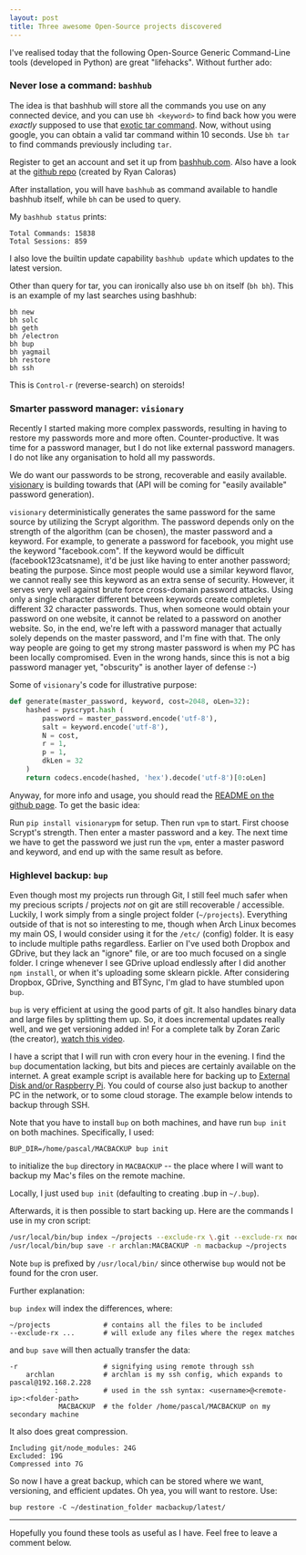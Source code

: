 ```yaml
---
layout: post
title: Three awesome Open-Source projects discovered
---
```


I've realised today that the following Open-Source Generic Command-Line tools (developed in Python) are great "lifehacks". Without further ado:

### Never lose a command: `bashhub`

The idea is that bashhub will store all the commands you use on any connected device, and you can use `bh <keyword>` to find back how you were _exactly_ supposed to use that [exotic tar command](https://xkcd.com/1168/). Now, without using google, you can obtain a valid tar command within 10 seconds. Use `bh tar` to find commands previously including `tar`.

Register to get an account and set it up from [bashhub.com](https://bashhub.com/). Also have a look at the [github repo](https://github.com/rcaloras/bashhub-client) (created by Ryan Caloras)

After installation, you will have `bashhub` as command available to handle bashhub itself, while `bh` can be used to query.

My `bashhub status` prints:

    Total Commands: 15838
    Total Sessions: 859

I also love the builtin update capability `bashhub update` which updates to the latest version.

Other than query for tar, you can ironically also use `bh` on itself (`bh bh`). This is an example of my last searches using bashhub:

    bh new
    bh solc
    bh geth
    bh /electron
    bh bup
    bh yagmail
    bh restore
    bh ssh

This is `Control-r` (reverse-search) on steroids!

### Smarter password manager: `visionary`

Recently I started making more complex passwords, resulting in having to restore my passwords more and more often. Counter-productive. It was time for a password manager, but I do not like external password managers. I do not like any organisation to hold all my passwords.

We do want our passwords to be strong, recoverable and easily available. [visionary](https://github.com/libeclipse/visionary) is building towards that (API will be coming for "easily available" password generation).

`visionary` deterministically generates the same password for the same source by utilizing the Scrypt algorithm. The password depends only on the strength of the algorithm (can be chosen), the master password and a keyword.
For example, to generate a password for facebook, you might use the keyword "facebook.com". If the keyword would be difficult (facebook123catsname), it'd be just like having to enter another password; beating the purpose. Since most people would use a similar keyword flavor, we cannot really see this keyword as an extra sense of security. However, it serves very well against brute force cross-domain password attacks. Using only a single character different between keywords create completely different 32 character passwords. Thus, when someone would obtain your password on one website, it cannot be related to a password on another website. So, in the end, we're left with a password manager that actually solely depends on the master password, and I'm fine with that. The only way people are going to get my strong master password is when my PC has been locally compromised. Even in the wrong hands, since this is not a big password manager yet, "obscurity" is another layer of defense :-)

Some of `visionary`'s code for illustrative purpose:

``` python
def generate(master_password, keyword, cost=2048, oLen=32):
    hashed = pyscrypt.hash (
        password = master_password.encode('utf-8'),
        salt = keyword.encode('utf-8'),
        N = cost,
        r = 1,
        p = 1,
        dkLen = 32
    )
    return codecs.encode(hashed, 'hex').decode('utf-8')[0:oLen]
```

Anyway, for more info and usage, you should read the [README on the github page]((https://github.com/libeclipse/visionary)). To get the basic idea:

Run `pip install visionarypm` for setup. Then run `vpm` to start. First choose Scrypt's strength. Then enter a master password and a key. The next time we have to get the password we just run the `vpm`, enter a master pasword and keyword, and end up with the same result as before.

### Highlevel backup: `bup`

Even though most my projects run through Git, I still feel much safer when my precious scripts / projects _not_ on git are still recoverable / accessible.
Luckily, I work simply from a single project folder (`~/projects`). Everything outside of that is not so interesting to me, though when Arch Linux becomes my main OS, I would consider using it for the `/etc/` (config) folder. It is easy to include multiple paths regardless.
Earlier on I've used both Dropbox and GDrive, but they lack an "ignore" file, or are too much focused on a single folder. I cringe whenever I see GDrive upload endlessly after I did another `npm install`, or when it's uploading some sklearn pickle.
After considering Dropbox, GDrive, Syncthing and BTSync, I'm glad to have stumbled upon `bup`.

`bup` is very efficient at using the good parts of git. It also handles binary data and large files by splitting them up. So, it does incremental updates really well, and we get versioning added in! For a complete talk by Zoran Zaric (the creator), [watch this video](https://www.youtube.com/watch?v=N5qj94B3WkE).

I have a script that I will run with cron every hour in the evening. I find the `bup` documentation lacking, but bits and pieces are certainly available on the internet. A great example script is available here for backing up to [External Disk and/or Raspberry Pi](https://debian-administration.org/users/kumanna/weblog/16).
You could of course also just backup to another PC in the network, or to some cloud storage. The example below intends to backup through SSH.

Note that you have to install `bup` on both machines, and have run `bup init` on both machines.
Specifically, I used:

    BUP_DIR=/home/pascal/MACBACKUP bup init

to initialize the `bup` directory in `MACBACKUP` -- the place where I will want to backup my Mac's files on the remote machine.

Locally, I just used `bup init` (defaulting to creating .bup in `~/.bup`).

Afterwards, it is then possible to start backing up. Here are the commands I use in my cron script:

``` bash
/usr/local/bin/bup index ~/projects --exclude-rx \.git --exclude-rx node_modules --exclude-rx \.hg --exclude-rx \.tox
/usr/local/bin/bup save -r archlan:MACBACKUP -n macbackup ~/projects
```

Note `bup` is prefixed by `/usr/local/bin/` since otherwise `bup` would not be found for the cron user.

Further explanation:

`bup index` will index the differences, where:

    ~/projects             # contains all the files to be included
    --exclude-rx ...       # will exlude any files where the regex matches

and `bup save` will then actually transfer the data:

    -r                     # signifying using remote through ssh
        archlan            # archlan is my ssh config, which expands to pascal@192.168.2.228
               :           # used in the ssh syntax: <username>@<remote-ip>:<folder-path>
                MACBACKUP  # the folder /home/pascal/MACBACKUP on my secondary machine


It also does great compression.

    Including git/node_modules: 24G
    Excluded: 19G
    Compressed into 7G

So now I have a great backup, which can be stored where we want, versioning, and efficient updates. Oh yea, you will want to restore. Use:

    bup restore -C ~/destination_folder macbackup/latest/

---

Hopefully you found these tools as useful as I have. Feel free to leave a comment below.
